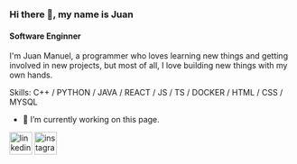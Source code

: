 ### Hi there 👋, my name is Juan
#### Software Enginner
I'm Juan Manuel, a programmer who loves learning new things and getting involved in new projects, but most of all, I love building new things with my own hands.

Skills: C++ / PYTHON / JAVA / REACT / JS / TS / DOCKER / HTML / CSS / MYSQL

- 🔭 I’m currently working on this page. 


[<img src='https://cdn.jsdelivr.net/npm/simple-icons@3.0.1/icons/linkedin.svg' alt='linkedin' height='40'>](https://www.linkedin.com/in/jmpizza/)  [<img src='https://cdn.jsdelivr.net/npm/simple-icons@3.0.1/icons/instagram.svg' alt='instagram' height='40'>](https://www.instagram.com/juanma_pizza/)  

